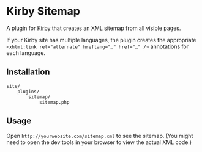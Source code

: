 # Kirby Sitemap

A plugin for [Kirby](https://github.com/getkirby/starterkit) that creates an XML sitemap from all visible pages. 

If your Kirby site has multiple languages, the plugin creates the appropriate `<xhtml:link rel="alternate" hreflang="…" href="…" />` annotations for each language.

## Installation
```
site/
	plugins/
		sitemap/
			sitemap.php
```

## Usage
Open `http://yourwebsite.com/sitemap.xml` to see the sitemap. (You might need to open the dev tools in your browser to view the actual XML code.)



